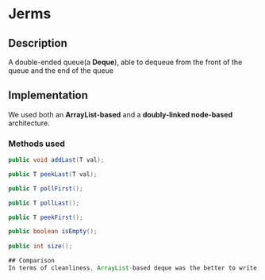 # Jerms

## Description

A double-ended queue(a **Deque**), able to dequeue from the front of the queue and the end of the queue

## Implementation

We used both an **ArrayList-based** and a **doubly-linked node-based** architecture.

### Methods used
```java
public void addLast(T val);

public T peekLast(T val);

public T pollFirst();

public T pollLast();

public T peekFirst();

public boolean isEmpty();
   
public int size();

## Comparison
In terms of cleanliness, ArrayList-based deque was the better to write as it was essentially a wrapper class for ArrayList. However, the main flaw of the ArrayList-based deque is its ineffciency. Adding or removing at the front would mean having to set each element of the array to the one next to it, resulting in O(n) runtime. In contrast, the doubly-linked node-based deque needs to only change the _nextNode and _previousNode values of _tail and the node after _head which results in O(1) runtime. As such, the doubly-linked node-based deque is the more efficient of the two.

```




